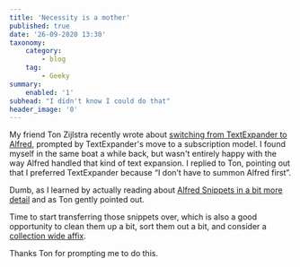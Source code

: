 ```yaml
---
title: 'Necessity is a mother'
published: true
date: '26-09-2020 13:30'
taxonomy:
    category:
        - blog
    tag:
        - Geeky
summary:
    enabled: '1'
subhead: "I didn't know I could do that"
header_image: '0'
--- 
```


My friend Ton Zijlstra recently wrote about <a class="u-in-reply-to" href="https://www.zylstra.org/blog/2020/09/15023/" >switching from TextExpander to Alfred</a >, prompted by TextExpander's move to a subscription model. I found myself in the same boat a while back, but wasn't entirely happy with the way Alfred handled that kind of text expansion. I replied to Ton, pointing out that I preferred TextExpander because “I don’t have to summon Alfred first”. 

Dumb, as I learned by actually reading about [Alfred Snippets in a bit more detail](https://www.alfredapp.com/help/features/snippets/) and as Ton gently pointed out.

Time to start transferring those snippets over, which is also a good opportunity to clean them up a bit, sort them out a bit, and consider a [collection wide affix](https://www.alfredapp.com/help/features/snippets/collections/#affix).

Thanks Ton for prompting me to do this.
